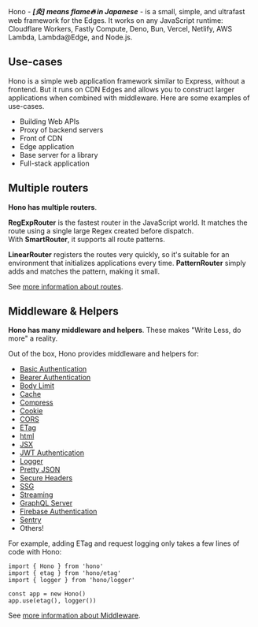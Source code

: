 Hono - _**[炎] means flame🔥 in Japanese**_ - is a small, simple, and ultrafast web framework for the Edges. It works on any JavaScript runtime: Cloudflare Workers, Fastly Compute, Deno, Bun, Vercel, Netlify, AWS Lambda, Lambda@Edge, and Node.js.

## Use-cases[​](https://hono.dev/top#use-cases)

Hono is a simple web application framework similar to Express, without a frontend. But it runs on CDN Edges and allows you to construct larger applications when combined with middleware. Here are some examples of use-cases.

- Building Web APIs
- Proxy of backend servers
- Front of CDN
- Edge application
- Base server for a library
- Full-stack application

## Multiple routers[​](https://hono.dev/top#multiple-routers)

**Hono has multiple routers**.

**RegExpRouter** is the fastest router in the JavaScript world. It matches the route using a single large Regex created before dispatch. With **SmartRouter**, it supports all route patterns.

**LinearRouter** registers the routes very quickly, so it's suitable for an environment that initializes applications every time. **PatternRouter** simply adds and matches the pattern, making it small.

See [more information about routes](https://hono.dev/concepts/routers).


## Middleware & Helpers[​](https://hono.dev/top#middleware-helpers)

**Hono has many middleware and helpers**. These makes "Write Less, do more" a reality.

Out of the box, Hono provides middleware and helpers for:

- [Basic Authentication](https://hono.dev/middleware/builtin/basic-auth)
- [Bearer Authentication](https://hono.dev/middleware/builtin/bearer-auth)
- [Body Limit](https://hono.dev/middleware/builtin/body-limit)
- [Cache](https://hono.dev/middleware/builtin/cache)
- [Compress](https://hono.dev/middleware/builtin/compress)
- [Cookie](https://hono.dev/helpers/cookie)
- [CORS](https://hono.dev/middleware/builtin/cors)
- [ETag](https://hono.dev/middleware/builtin/etag)
- [html](https://hono.dev/helpers/html)
- [JSX](https://hono.dev/guides/jsx)
- [JWT Authentication](https://hono.dev/middleware/builtin/jwt)
- [Logger](https://hono.dev/middleware/builtin/logger)
- [Pretty JSON](https://hono.dev/middleware/builtin/pretty-json)
- [Secure Headers](https://hono.dev/middleware/builtin/secure-headers)
- [SSG](https://hono.dev/helpers/ssg)
- [Streaming](https://hono.dev/helpers/streaming)
- [GraphQL Server](https://github.com/honojs/middleware/tree/main/packages/graphql-server)
- [Firebase Authentication](https://github.com/honojs/middleware/tree/main/packages/firebase-auth)
- [Sentry](https://github.com/honojs/middleware/tree/main/packages/sentry)
- Others!

For example, adding ETag and request logging only takes a few lines of code with Hono:


```
import { Hono } from 'hono'
import { etag } from 'hono/etag'
import { logger } from 'hono/logger'

const app = new Hono()
app.use(etag(), logger())
```

See [more information about Middleware](https://hono.dev/concepts/middleware).